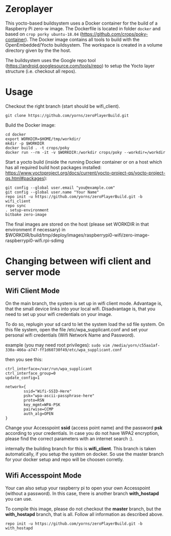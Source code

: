 # Zeroplayer

This yocto-based buildsystem uses a Docker container for the build of a Raspberry Pi zero-w image.
The Dockerfile is located in folder `docker` and based on `crop porky ubuntu-18.04` (https://github.com/crops/poky-container).
The Docker image contains all tools to build with the OpenEmbedded/Yocto buildsystem. The workspace is created in a volume 
directory given by the the host.

The buildsystem uses the Google repo tool (https://android.googlesource.com/tools/repo) to setup the Yocto layer structure (i.e. checkout all repos).

# Usage

Checkout the right branch (start should be wifi_client).

```git clone https://github.com/yorns/zeroPlayerBuild.git```

Build the Docker image:
```
cd docker
export WORKDIR=$HOME/tmp/workdir/
mkdir -p $WORKDIR
docker build . -t crops/poky
docker run --rm -it -v $WORKDIR:/workdir crops/poky --workdir=/workdir
```

Start a yocto build (inside the running Docker container or on a host which has all required build host packages installed:
https://www.yoctoproject.org/docs/current/yocto-project-qs/yocto-project-qs.html#packages):

```
git config --global user.email "you@example.com"
git config --global user.name "Your Name"
repo init -u https://github.com/yorns/zeroPlayerBuild.git -b wifi_client
repo sync
. setup-environment
bitbake zero-image
```

The final images are stored on the host (please set WORKDIR in that environment if necessary)
in $WORKDIR/build/tmp/deploy/images/raspberrypi0-wifi/zero-image-raspberrypi0-wifi.rpi-sdimg

# Changing between wifi client and server mode

## Wifi Client Mode
On the main branch, the system is set up in wifi client mode. Advantage is, that the small device links into your local wifi.
Disadvantage is, that you need to set up your wifi credentials on your image.

To do so, replugin your sd card to let the system load the sd file system. On this file system, open the file /etc/wpa\_supplicant.conf and set your personal wifi credentials (Wifi Network Name and Password).

example (you may need root privileges):
```sudo vim /media/yorn/c55aa1af-330a-466a-a747-ff1d60730f49/etc/wpa_supplicant.conf```

then you see this:
```
ctrl_interface=/var/run/wpa_supplicant
ctrl_interface_group=0
update_config=1

network={
        ssid="Wifi-SSID-Here"
        psk="wpa-ascii-passphrase-here"
        proto=RSN
        key_mgmt=WPA-PSK
        pairwise=CCMP
        auth_alg=OPEN
}
```

Change your Accesspoint **ssid** (access point name) and the password **psk** according to your credentials. In case you do not have WPA2 encryption, please find the correct parameters with an internet search :).  

internally the building branch for this is **wifi_client**. This branch is taken automatically, if you setup the system on docker. So use the master branch for your docker setup and repo will be choosen corretly.

## Wifi Accesspoint Mode
Your can also setup your raspberry pi to open your own Accesspoint (without a password). In this case, there is another branch **with_hostapd** you can use.
 
To compile this image, please do not checkout the **master** branch, but the **with_hostapd** branch, that is all. Follow all information as described above. 

```repo init -u https://github.com/yorns/zeroPlayerBuild.git -b with_hostapd```


